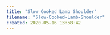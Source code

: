 ```yaml
---
title: "Slow Cooked Lamb Shoulder"
filename: "Slow-Cooked-Lamb-Shoulder"
created: 2020-05-16 13:58:42
---
```

